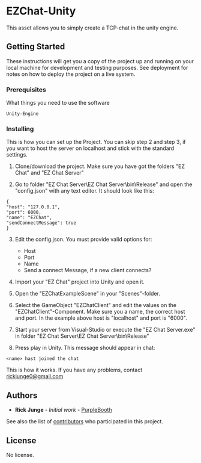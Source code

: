 # EZChat-Unity

This asset allows you to simply create a TCP-chat in the unity engine.

## Getting Started

These instructions will get you a copy of the project up and running on your local machine for development and testing purposes. See deployment for notes on how to deploy the project on a live system.

### Prerequisites

What things you need to use the software

```
Unity-Engine
```

### Installing

This is how you can set up the Project. You can skip step 2 and step 3, if you want to host the server on localhost and stick with the standard settings.

1. Clone/download the project. Make sure you have got the folders "EZ Chat" and "EZ Chat Server"

2. Go to folder "EZ Chat Server\EZ Chat Server\bin\Release" and open the "config.json" with any text editor.
	It should look like this:

```
{
"host": "127.0.0.1",
"port": 6000,
"name": "EZChat",
"sendConnectMessage": true
}
```

3. Edit the config.json. You must provide valid options for:
	- Host 
	- Port
	- Name
	- Send a connect Message, if a new client connects?
	
4. Import your "EZ Chat" project into Unity and open it.

5. Open the "EZChatExampleScene" in your "Scenes"-folder.

6. Select the GameObject "EZChatClient" and edit the values on the "EZChatClient"-Component. Make sure you a name, the correct host and port. In the example above host is "localhost" and port is "6000".

7. Start your server from Visual-Studio or execute the "EZ Chat Server.exe" in folder "EZ Chat Server\EZ Chat Server\bin\Release"

8. Press play in Unity. This message should appear in chat:

```
<name> hast joined the chat
```

This is how it works. If you have any problems, contact rickjunge0@gmail.com

## Authors

* **Rick Junge** - *Initial work* - [PurpleBooth](https://github.com/rickjunge)

See also the list of [contributors](https://github.com/your/project/contributors) who participated in this project.

## License

No license.
